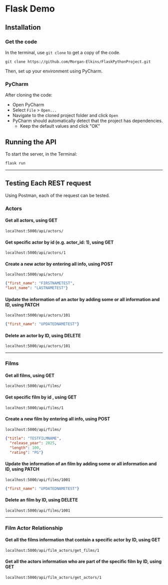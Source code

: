 # Flask Demo

## Installation
### Get the code
In the terminal, use `git clone` to get a copy of the code.
```shell
git clone https://github.com/Morgan-Elkins/FlaskPythonProject.git
```

Then, set up your environment using  PyCharm.



### PyCharm

After cloning the code:

- Open PyCharm
- Select `File` > `Open...`
- Navigate to the cloned project folder and click `Open`
- PyCharm should automatically detect that the project has dependencies.
  - Keep the default values and click "OK"

## Running the API

To start the server, in the Terminal:

```shell
flask run
```
--------------
## Testing Each REST request
Using Postman, each of the request can be tested.
### Actors
#### Get all actors, using GET
```commandline
localhost:5000/api/actors/
```
#### Get specific actor by id (e.g. actor_id: 1), using GET
```commandline
localhost:5000/api/actors/1
```
#### Create a new actor by entering all info, using POST
```commandline
localhost:5000/api/actors/
```
```JSON
{"first_name": "FIRSTNAMETEST",
"last_name": "LASTNAMETEST"}
```
#### Update the information of an actor by adding some or all information and ID, using PATCH
```commandline
localhost:5000/api/actors/101
```
```json
{"first_name": "UPDATEDNAMETEST"}
```
#### Delete an actor by ID, using DELETE
```commandline
localhost:5000/api/actors/101
```
--------------------
### Films
#### Get all films, using GET
```commandline
localhost:5000/api/films/
```
#### Get specific film by id , using GET
```commandline
localhost:5000/api/films/1
```
#### Create a new film by entering all info, using POST
```commandline
localhost:5000/api/films/
```
```JSON
{"title": "TESTFILMNAME", 
  "release_year": 2025, 
  "length": 100, 
  "rating": "PG"}
```
#### Update the information of an film by adding some or all information and ID, using PATCH
```commandline
localhost:5000/api/films/1001
```
```json
{"first_name": "UPDATEDNAMETEST"}
```
#### Delete an film by ID, using DELETE
```commandline
localhost:5000/api/films/1001
```
----------
### Film Actor Relationship
#### Get all the films information that contain a specific actor by ID, using GET
```commandline
localhost:5000/api/film_actors/get_films/1
```
#### Get all the actors information who are part of the specific film by ID, using GET
```commandline
localhost:5000/api/film_actors/get_actors/1
```